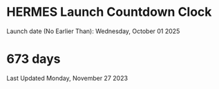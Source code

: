 # HERMES Launch Countdown Clock

Launch date (No Earlier Than): Wednesday, October 01 2025
# 673 days

Last Updated Monday, November 27 2023
